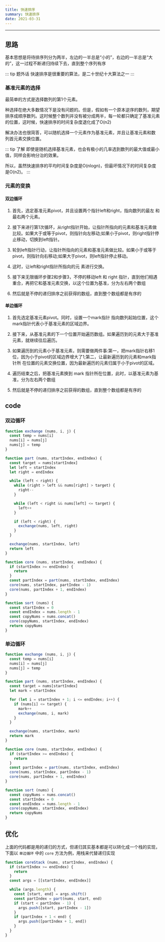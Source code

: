 ```yaml
---
title: 快速排序
summary: 快速排序
date: 2021-03-31
---
```


---

## 思路

基本思想是将待排序列分为两半，左边的一半总是“小的”，右边的一半总是“大的”，这一过程不断递归持续下去，直到整个序列有序

::: tip 题外话
快速排序是很重要的算法，是二十世纪十大算法之一
:::

### 基准元素的选择

最简单的方式是选择数列的第1个元素。

种选择在绝大多数情况下是没有问题的。但是，假如有一个原本逆序的数列，期望排序成顺序数列。这时候整个数列并没有被分成两半，每一轮都只确定了基准元素的位置，这时候，快速排序的时间复杂度退化成了O(n2)

解决办法也很简答，可以随机选择一个元素作为基准元素，并且让基准元素和数 列首元素交换位置。

::: tip 了解
即使是随机选择基准元素，也会有极小的几率选到数列的最大值或最小值，同样会影响分治的效果。

所以，虽然快速排序的平均时间复杂度是O(nlogn)，但最坏情况下的时间复杂度 是O(n2)。
:::

### 元素的变换

#### 双边循环

1. 首先，选定基准元素pivot，并且设置两个指针left和right，指向数列的最左 和最右两个元素。

2. 接下来进行第1次循环，从right指针开始，让指针所指向的元素和基准元素做 比较。如果大于或等于pivot，则指针向左移动;如果小于pivot，则right指针停 止移动，切换到left指针。

3. 轮到left指针行动，让指针所指向的元素和基准元素做比较。如果小于或等于pivot，则指针向右移动;如果大于pivot，则left指针停止移动。

4. 这时，让left和right指针所指向的元 素进行交换。

5. 接下来无限循环步骤2和步骤3，不停的移动left 和 right 指针，直到他们相遇重合，再把它和基准元素交换，以这个位置为基准，分为左右两个数组

6. 然后就是不停的递归排序之前获得的数组，直到整个数组都是有序的

#### 单边循环

1. 首先选定基准元素pivot。同时，设置一个mark指针 指向数列起始位置，这个mark指针代表小于基准元素的区域边界。

2. 接下来，从基准元素的下一个位置开始遍历数组。如果遍历到的元素大于基准元素，就继续往后遍历。

3. 如果遍历到的元素小于基准元素，则需要做两件事:第一，把mark指针右移1 位，因为小于pivot的区域边界增大了1;第二，让最新遍历到的元素和mark指针所 在位置的元素交换位置，因为最新遍历的元素归属于小于pivot的区域。

4. 遍历结束之后，把基准元素换到 mark 指针所在位置，此时，以基准元素为基准，分为左右两个数组

5. 然后就是不停的递归排序之前获得的数组，直到整个数组都是有序的

## code

### 双边循环

```js
function exchange (nums, i, j) {
  const temp = nums[i]
  nums[i] = nums[j]
  nums[j] = temp
}

function part (nums, startIndex, endIndex) {
  const target = nums[startIndex]
  let left = startIndex
  let right = endIndex

  while (left < right) {
    while (right > left && nums[right] > target) {
      right--
    }

    while (left < right && nums[left] <= target) {
      left++
    }

    if (left < right) {
      exchange(nums, left, right)
    }
  }

  exchange(nums, startIndex, left)
  return left
}

function core (nums, startIndex, endIndex) {
  if (startIndex >= endIndex) {
    return
  }
  const partIndex = part(nums, startIndex, endIndex)
  core(nums, startIndex, partIndex - 1)
  core(nums, partIndex + 1, endIndex)
}

function sort (nums) {
  const startIndex = 0
  const endIndex = nums.length - 1
  const copyNums = nums.concat()
  core(copyNums, startIndex, endIndex)
  return copyNums
}
```

### 单边循环

```js
function exchange (nums, i, j) {
  const temp = nums[i]
  nums[i] = nums[j]
  nums[j] = temp
}

function part (nums, startIndex, endIndex) {
  const target = nums[startIndex]
  let mark = startIndex

  for (let i = startIndex + 1; i <= endIndex; i++) {
    if (nums[i] <= target) {
      mark++
      exchange(nums, i, mark)
    }
  }

  exchange(nums, startIndex, mark)
  return mark
}

function core (nums, startIndex, endIndex) {
  if (startIndex >= endIndex) {
    return
  }
  const partIndex = part(nums, startIndex, endIndex)
  core(nums, startIndex, partIndex - 1)
  core(nums, partIndex + 1, endIndex)
}

function sort (nums) {
  const copyNums = nums.concat()
  const startIndex = 0
  const endIndex = nums.length - 1
  core(copyNums, startIndex, endIndex)
  return copyNums
}
```

## 优化

上面的代码都是用的递归的方式，但递归其实基本都是可以转化成一个栈的实现，下面以 `单边循环` 中的 `core` 方法为例，用栈来代替递归实现

```js
function coreStack (nums, startIndex, endIndex) {
  if (startIndex >= endIndex) {
    return
  }
  const args = [[startIndex, endIndex]]

  while (args.length) {
    const [start, end] = args.shift()
    const partIndex = part(nums, start, end)
    if (start < partIndex - 1) {
      args.push([start, partIndex - 1])
    }
    if (partIndex + 1 < end) {
      args.push([partIndex + 1, end])
    }
  }
}
```
